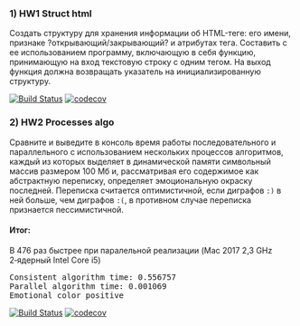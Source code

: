 ### 1) HW1 Struct html

Создать структуру для хранения информации об HTML-теге: его имени, признаке ?открывающий/закрывающий? и
атрибутах тега. Составить с ее использованием программу, включающую в себя функцию, принимающую на вход
текстовую строку с одним тегом. На выход функция должна возвращать указатель на инициализированную структуру.

[![Build Status](https://travis-ci.com/Blackblackofficial/Struct-HTML.svg?branch=hw-1)](https://travis-ci.com/Blackblackofficial/Struct-HTML)
[![codecov](https://codecov.io/gh/Blackblackofficial/struct_html/branch/hw-1/graph/badge.svg?token=gy3WneDO92)](https://codecov.io/gh/Blackblackofficial/struct_html)


### 2) HW2 Processes algo

Сравните и выведите в консоль время работы последовательного и параллельного с использованием 
нескольких процессов алгоритмов, каждый из которых выделяет в динамической памяти символьный массив 
размером 100 Мб и, рассматривая его содержимое как абстрактную переписку, определяет 
эмоциональную окраску последней. Переписка считается оптимистичной, если диграфов `:)` в ней больше, 
чем диграфов `:(`, в противном случае переписка признается пессимистичной.

#### Итог: #### 

В 476 раз быстрее при паралельной реализации (Mac 2017 2,3 GHz 2‑ядерный Intel Core i5)

<pre>
Consistent algorithm time: 0.556757
Parallel algorithm time: 0.001069
Emotional color positive
</pre>

[![Build Status](https://travis-ci.com/Blackblackofficial/Struct-HTML-Paralels.svg?branch=hw-2)](https://travis-ci.com/Blackblackofficial/Struct-HTML-Paralels)
[![codecov](https://codecov.io/gh/Blackblackofficial/Struct-HTML-Paralels/branch/hw-2/graph/badge.svg?token=gy3WneDO92)](https://codecov.io/gh/Blackblackofficial/Struct-HTML-Paralels)